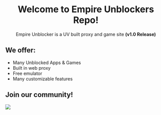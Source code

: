<div align="center">
  
# Welcome to Empire Unblockers Repo!
Empire Unblocker is a UV built proxy and game site **(v1.0 Release)**
</div>

## We offer:
- Many Unblocked Apps & Games
- Built in web proxy
- Free emulator
- Many customizable features

## Join our community!
<a align="center" href="https://discord.gg/9BZ4stcEjg">
    <img src="https://invidget.switchblade.xyz/9BZ4stcEjg"/>
</a>
